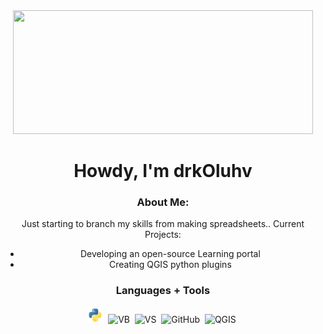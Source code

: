 <div id="header" align="center">
  <img src="https://i.giphy.com/media/iFkHQLzYA09Zm/giphy.webp" width="480" height="198"/>

  # Howdy, I'm drkOluhv


### About Me:
Just starting to branch my skills from making spreadsheets..
Current Projects:
- Developing an open-source Learning portal
- Creating QGIS python plugins

### Languages + Tools

<div>
  <img src="https://raw.githubusercontent.com/devicons/devicon/1119b9f84c0290e0f0b38982099a2bd027a48bf1/icons/python/python-original.svg" title="Python" alt="Python" width="25" height="25"/>&nbsp;
  <img src="https://upload.wikimedia.org/wikipedia/commons/4/40/VB.NET_Logo.svg" title="VB" alt="VB" width="25" height="25"/>&nbsp;
  <image src="https://raw.githubusercontent.com/devicons/devicon/1119b9f84c0290e0f0b38982099a2bd027a48bf1/icons/vscode/vscode-original.svg" title="VS" alt="VS" width="25" height="25"/>&nbsp;
  <image src="https://raw.githubusercontent.com/devicons/devicon/1119b9f84c0290e0f0b38982099a2bd027a48bf1/icons/github/github-original.svg" title="GitHub" alt="GitHub" width="25" height="25"/>&nbsp;
  <img src="https://upload.wikimedia.org/wikipedia/commons/9/91/QGIS_logo_new.svg" title="QGIS" alt="QGIS" width="25" height="25"/>&nbsp;
                                                                                                                                 </div>
   
<!--
 ![Linkedin Badge](https://camo.githubusercontent.com/66827c53581cfee18c55618697d74a3c6167932d3c1980fba2019ef7a3e553b0/68747470733a2f2f696d672e736869656c64732e696f2f62616467652f2d507974686f6e2d626c61636b3f7374796c653d666c61742d737175617265266c6f676f3d507974686f6e)
 ![MySQL Badge](https://camo.githubusercontent.com/1a085b81c0ac63ef70d22ee1a67560c1bdd5c42038ba20d129d89e7de5603953/68747470733a2f2f696d672e736869656c64732e696f2f62616467652f2d4d7953514c2d626c61636b3f7374796c653d666c61742d737175617265266c6f676f3d6d7973716c)
![Top Langs](https://github-readme-stats.vercel.app/api/top-langs/?username=drkOluhv&layout=compact&theme=vision-friendly-dark)](https://github.com/anuraghazra/github-readme-stats)
-->
